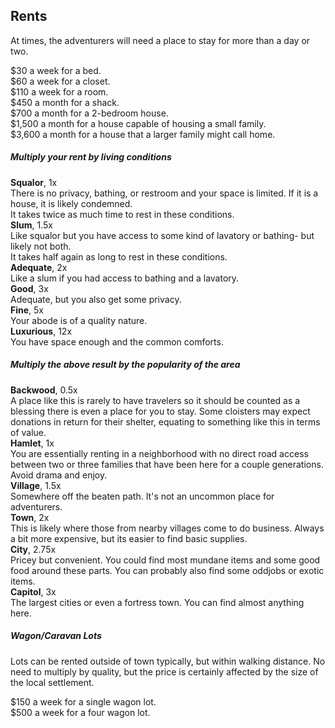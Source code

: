 ## Rents
At times, the adventurers will need a place to stay for more than a day or two.

$30 a week for a bed.  
$60 a week for a closet.  
$110 a week for a room.  
$450 a month for a shack.  
$700 a month for a 2-bedroom house.  
$1,500 a month for a house capable of housing a small family.  
$3,600 a month for a house that a larger family might call home.  

##### Multiply your rent by living conditions
**Squalor**, 1x  
There is no privacy, bathing, or restroom and your space is limited. If it is a house, it is likely condemned.  
It takes twice as much time to rest in these conditions.  
**Slum**, 1.5x  
Like squalor but you have access to some kind of lavatory or bathing- but likely not both.  
It takes half again as long to rest in these conditions.  
**Adequate**, 2x  
Like a slum if you had access to bathing and a lavatory.  
**Good**, 3x  
Adequate, but you also get some privacy.  
**Fine**, 5x  
Your abode is of a quality nature.  
**Luxurious**, 12x  
You have space enough and the common comforts.


##### Multiply the above result by the popularity of the area
**Backwood**, 0.5x  
A place like this is rarely to have travelers so it should be counted as a blessing there is even a place for you to stay. Some cloisters may expect donations in return for their shelter, equating to something like this in terms of value.  
**Hamlet**, 1x  
You are essentially renting in a neighborhood with no direct road access between two or three families that have been here for a couple generations. Avoid drama and enjoy.  
**Village**, 1.5x  
Somewhere off the beaten path. It's not an uncommon place for adventurers.  
**Town**, 2x  
This is likely where those from nearby villages come to do business. Always a bit more expensive, but its easier to find basic supplies.  
**City**, 2.75x  
Pricey but convenient. You could find most mundane items and some good food around these parts. You can probably also find some oddjobs or exotic items.  
**Capitol**, 3x  
The largest cities or even a fortress town. You can find almost anything here.

##### Wagon/Caravan Lots
Lots can be rented outside of town typically, but within walking distance. No need to multiply by quality, but the price is certainly affected by the size of the local settlement.

$150 a week for a single wagon lot.  
$500 a week for a four wagon lot.
